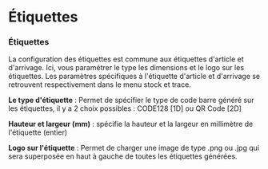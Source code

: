 # Étiquettes

### Étiquettes

La configuration des étiquettes est commune aux étiquettes d'article et d'arrivage. Ici, vous paramétrer le type les dimensions et le logo sur les étiquettes. Les paramètres spécifiques à l'étiquette d'article et d'arrivage se retrouvent respectivement dans le menu stock et trace.

**Le type d'étiquette** : Permet de spécifier le type de code barre généré sur les étiquettes, il y a 2 choix possibles : CODE128 \[1D] ou QR Code \[2D]

**Hauteur et largeur (mm)** : spécifie la hauteur et la largeur en millimètre de l'étiquette (entier)

**Logo sur l'étiquette** : Permet de charger une image de type .png ou .jpg qui sera superposée en haut à gauche de toutes les étiquettes générées.
